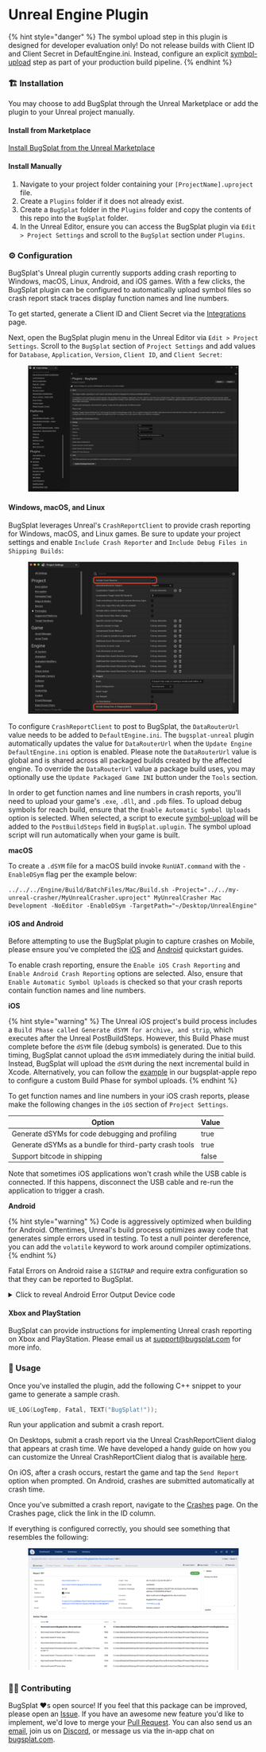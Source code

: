 # Unreal Engine Plugin

{% hint style="danger" %}
The symbol upload step in this plugin is designed for developer evaluation only! Do not release builds with Client ID and Client Secret in DefaultEngine.ini. Instead, configure an explicit [symbol-upload](https://github.com/BugSplat-Git/symbol-upload) step as part of your production build pipeline.
{% endhint %}

### 🏗 Installation

You may choose to add BugSplat through the Unreal Marketplace or add the plugin to your Unreal project manually.

#### Install from Marketplace

[Install BugSplat from the Unreal Marketplace](https://www.unrealengine.com/marketplace/en-US/product/bugsplat)

#### Install Manually

1. Navigate to your project folder containing your `[ProjectName].uproject` file.
2. Create a `Plugins` folder if it does not already exist.
3. Create a `BugSplat` folder in the `Plugins` folder and copy the contents of this repo into the `BugSplat` folder.
4. In the Unreal Editor, ensure you can access the BugSplat plugin via `Edit > Project Settings` and scroll to the `BugSplat` section under `Plugins`.

### ⚙️ Configuration

BugSplat's Unreal plugin currently supports adding crash reporting to Windows, macOS, Linux, Android, and iOS games. With a few clicks, the BugSplat plugin can be configured to automatically upload symbol files so crash report stack traces display function names and line numbers.

To get started, generate a Client ID and Client Secret via the [Integrations](https://app.bugsplat.com/v2/settings/database/integrations) page.

Next, open the BugSplat plugin menu in the Unreal Editor via `Edit > Project Settings`. Scroll to the `BugSplat` section of `Project Settings` and add values for `Database`, `Application`, `Version`, `Client ID`, and `Client Secret`:

<figure><img src="../../../../../.gitbook/assets/image (2).png" alt=""><figcaption></figcaption></figure>

#### Windows, macOS, and Linux

BugSplat leverages Unreal's `CrashReportClient` to provide crash reporting for Windows, macOS, and Linux games. Be sure to update your project settings and enable `Include Crash Reporter` and `Include Debug Files in Shipping Builds`:

<figure><img src="../../../../../.gitbook/assets/image (56).png" alt=""><figcaption></figcaption></figure>

To configure `CrashReportClient` to post to BugSplat, the `DataRouterUrl` value needs to be added to `DefaultEngine.ini`. The `bugsplat-unreal` plugin automatically updates the value for `DataRouterUrl` when the `Update Engine DefaultEngine.ini` option is enabled. Please note the `DataRouterUrl` value is global and is shared across all packaged builds created by the affected engine. To override the `DataRouterUrl` value a package build uses, you may optionally use the `Update Packaged Game INI` button under the `Tools` section.

In order to get function names and line numbers in crash reports, you'll need to upload your game's `.exe`, `.dll`, and `.pdb` files. To upload debug symbols for reach build, ensure that the `Enable Automatic Symbol Uploads` option is selected. When selected, a script to execute [symbol-upload](https://github.com/BugSplat-Git/symbol-upload) will be added to the `PostBuildSteps` field in `BugSplat.uplugin`. The symbol upload script will run automatically when your game is built.

**macOS**

To create a `.dSYM` file for a macOS build invoke `RunUAT.command` with the `-EnableDSym` flag per the example below:

```
../../../Engine/Build/BatchFiles/Mac/Build.sh -Project="../../my-unreal-crasher/MyUnrealCrasher.uproject" MyUnrealCrasher Mac Development -NoEditor -EnableDSym -TargetPath="~/Desktop/UnrealEngine"
```

#### iOS and Android

Before attempting to use the BugSplat plugin to capture crashes on Mobile, please ensure you've completed the [iOS](https://docs.unrealengine.com/5.0/en-US/setting-up-an-unreal-engine-project-for-ios/) and [Android](https://docs.unrealengine.com/5.0/en-US/android-support-for-unreal-engine/) quickstart guides.

To enable crash reporting, ensure the `Enable iOS Crash Reporting` and `Enable Android Crash Reporting` options are selected. Also, ensure that `Enable Automatic Symbol Uploads` is checked so that your crash reports contain function names and line numbers.

**iOS**

{% hint style="warning" %}
The Unreal iOS project's build process includes a `Build Phase called Generate dSYM for archive, and strip`, which executes after the Unreal PostBuildSteps. However, this Build Phase must complete before the `dSYM` file (debug symbols) is generated. Due to this timing, BugSplat cannot upload the `dSYM` immediately during the initial build. Instead, BugSplat will upload the `dSYM` during the next incremental build in Xcode. Alternatively, you can follow the [example](https://github.com/BugSplat-Git/bugsplat-apple/blob/main/Symbol_Upload_Examples/Build-Phase-symbol-upload.sh) in our bugsplat-apple repo to configure a custom Build Phase for symbol uploads.
{% endhint %}

To get function names and line numbers in your iOS crash reports, please make the following changes in the `iOS` section of `Project Settings`.

| Option                                                 | Value |
| ------------------------------------------------------ | ----- |
| Generate dSYMs for code debugging and profiling        | true  |
| Generate dSYMs as a bundle for third-party crash tools | true  |
| Support bitcode in shipping                            | false |

Note that sometimes iOS applications won't crash while the USB cable is connected. If this happens, disconnect the USB cable and re-run the application to trigger a crash.

**Android**

{% hint style="warning" %}
Code is aggressively optimized when building for Android. Oftentimes, Unreal's build process optimizes away code that generates simple errors used in testing. To test a null pointer dereference, you can add the `volatile` keyword to work around compiler optimizations.
{% endhint %}

Fatal Errors on Android raise a `SIGTRAP` and require extra configuration so that they can be reported to BugSplat.

<details>

<summary>Click to reveal Android Error Output Device code</summary>

[MyUnrealCrasherErrorOutputDevice.h](https://github.com/BugSplat-Git/my-unreal-crasher/blob/b0a805505a661d6729657bcae724e64dea31484b/Source/MyUnrealCrasher/MyUnrealCrasherAndroidErrorOutputDevice.h)

```cpp
#pragma once

#include "CoreMinimal.h"
#include "Misc/OutputDeviceError.h"

#if PLATFORM_ANDROID
class FMyUnrealCrasherAndroidErrorOutputDevice : public FOutputDeviceError
{
public:
	virtual ~FMyUnrealCrasherAndroidErrorOutputDevice() {}
	
	virtual void Serialize(const TCHAR* V, ELogVerbosity::Type Verbosity, const FName& Category) override;
	virtual void HandleError() override;
	
	static FOutputDeviceError* GetErrorOutputDevice();
	
private:
	void RequestExit(bool Force, const TCHAR* CallSite);
};
#endif
```

[MyUnrealCrasherErrorOutputDevice.cpp](https://github.com/BugSplat-Git/my-unreal-crasher/blob/b0a805505a661d6729657bcae724e64dea31484b/Source/MyUnrealCrasher/MyUnrealCrasherAndroidErrorOutputDevice.cpp)

```cpp
#include "MyUnrealCrasherAndroidErrorOutputDevice.h"

#include "CoreMinimal.h"
#include "CoreGlobals.h"
#include "Misc/OutputDevice.h"
#include "Misc/OutputDeviceHelper.h"
#include "Misc/App.h"
#include "Misc/CoreDelegates.h"
#include "Misc/FeedbackContext.h"
#include "HAL/PlatformMisc.h"
#include "HAL/PlatformCrt.h"

#if PLATFORM_ANDROID
#include "Android/AndroidPlatform.h" // For LogAndroid

FOutputDeviceError* FMyUnrealCrasherAndroidErrorOutputDevice::GetErrorOutputDevice()
{
	static FMyUnrealCrasherAndroidErrorOutputDevice ErrorOutputDevice;
	return &ErrorOutputDevice;
}

void FMyUnrealCrasherAndroidErrorOutputDevice::Serialize( const TCHAR* Msg, ELogVerbosity::Type Verbosity, const class FName& Category )
{
	FPlatformMisc::LowLevelOutputDebugString(*FOutputDeviceHelper::FormatLogLine(Verbosity, Category, Msg, GPrintLogTimes));

	static int32 CallCount = 0;
	int32 NewCallCount = FPlatformAtomics::InterlockedIncrement(&CallCount);
	if(GIsCriticalError == 0 && NewCallCount == 1)
	{
		// First appError.
		GIsCriticalError = 1;

		FCString::Strncpy(GErrorExceptionDescription, Msg, UE_ARRAY_COUNT(GErrorExceptionDescription));
	}
	else
	{
		UE_LOG(LogAndroid, Error, TEXT("Error reentered: %s"), Msg);
	}

	if (GIsGuarded)
	{
		UE_DEBUG_BREAK();
	}
	else
	{
		HandleError();
		RequestExit(true, TEXT("MyUnrealCrasherAndroidErrorOutputDevice::Serialize.!GIsGuarded"));
	}
}

void FMyUnrealCrasherAndroidErrorOutputDevice::HandleError()
{
	static int32 CallCount = 0;
	int32 NewCallCount = FPlatformAtomics::InterlockedIncrement(&CallCount);

	if (NewCallCount != 1)
	{
		UE_LOG(LogAndroid, Error, TEXT("HandleError re-entered."));
		return;
	}
	
	GIsGuarded = 0;
	GIsRunning = 0;
	GIsCriticalError = 1;
	GLogConsole = NULL;
	GErrorHist[UE_ARRAY_COUNT(GErrorHist) - 1] = 0;

	// Dump the error and flush the log.
#if !NO_LOGGING
	FDebug::LogFormattedMessageWithCallstack(LogAndroid.GetCategoryName(), __FILE__, __LINE__, TEXT("=== Critical error: ==="), GErrorHist, ELogVerbosity::Error);
#endif
	
	GLog->Panic();

	FCoreDelegates::OnHandleSystemError.Broadcast();
	FCoreDelegates::OnShutdownAfterError.Broadcast();
}


void FMyUnrealCrasherAndroidErrorOutputDevice::RequestExit( bool Force, const TCHAR* CallSite)
{

#if PLATFORM_COMPILER_OPTIMIZATION_PG_PROFILING
	// Write the PGO profiling file on a clean shutdown.
	extern void PGO_WriteFile();
	if (!GIsCriticalError)
	{
		PGO_WriteFile();
		// exit now to avoid a possible second PGO write when AndroidMain exits.
		Force = true;
	}
#endif

	UE_LOG(LogAndroid, Log, TEXT("FMyUnrealCrasherAndroidErrorOutputDevice::RequestExit(%i, %s)"), Force,
		CallSite ? CallSite : TEXT("<NoCallSiteInfo>"));
	if (GLog)
	{
		GLog->Flush();
	}

	if (Force)
	{
		abort(); // Abort to trigger a crash report
	}
	else
	{
		RequestEngineExit(TEXT("Android RequestExitWithCrashReporting")); // Called regardless in our version to set up the crash context
	}
}
#endif
```

[MyUnrealCrasherGameInstance.h](https://github.com/BugSplat-Git/my-unreal-crasher/blob/b0a805505a661d6729657bcae724e64dea31484b/Source/MyUnrealCrasher/MyUnrealCrasherGameInstance.h)

```cpp
#pragma once

#include "CoreMinimal.h"
#include "Engine/GameInstance.h"
#include "MyUnrealCrasherGameInstance.generated.h"

UCLASS()
class MYUNREALCRASHER_API UMyUnrealCrasherGameInstance : public UGameInstance
{
	GENERATED_BODY()

public:
	virtual void Init() override;
};
```

[MyUnrealCrasherGameInstance.cpp](https://github.com/BugSplat-Git/my-unreal-crasher/blob/b0a805505a661d6729657bcae724e64dea31484b/Source/MyUnrealCrasher/MyUnrealCrasherGameInstance.cpp)

```cpp
//  Copyright © BugSplat. All rights reserved.
#include "MyUnrealCrasherGameInstance.h"
#include "MyUnrealCrasherAndroidErrorOutputDevice.h"

#if PLATFORM_ANDROID
#include <android/log.h>
#endif

void UMyUnrealCrasherGameInstance::Init()
{
	Super::Init();
	UE_LOG(LogTemp, Log, TEXT("MyUnrealCrasherGameInstance::Init - Setting custom error output device"));

#if PLATFORM_ANDROID
	GError = FMyUnrealCrasherAndroidErrorOutputDevice::GetErrorOutputDevice();
#endif
}
```

</details>

#### Xbox and PlayStation

BugSplat can provide instructions for implementing Unreal crash reporting on Xbox and PlayStation. Please email us at [support@bugsplat.com](mailto:support@bugsplat.com) for more info.

### 🏃 Usage

Once you've installed the plugin, add the following C++ snippet to your game to generate a sample crash.

```cpp
UE_LOG(LogTemp, Fatal, TEXT("BugSplat!"));
```

Run your application and submit a crash report.

On Desktops, submit a crash report via the Unreal CrashReportClient dialog that appears at crash time. We have developed a handy guide on how you can customize the Unreal CrashReportClient dialog that is available [here](https://www.bugsplat.com/blog/game-dev/customizing-unreal-engine-crash-dialog/).

On iOS, after a crash occurs, restart the game and tap the `Send Report` option when prompted. On Android, crashes are submitted automatically at crash time.

Once you've submitted a crash report, navigate to the [Crashes](https://app.bugsplat.com/v2/crashes) page. On the Crashes page, click the link in the ID column.

If everything is configured correctly, you should see something that resembles the following:

<figure><img src="../../../../../.gitbook/assets/image (57).png" alt=""><figcaption></figcaption></figure>

### 🧑‍💻 Contributing

BugSplat ❤️s open source! If you feel that this package can be improved, please open an [Issue](https://github.com/BugSplat-Git/bugsplat-unreal/issues). If you have an awesome new feature you'd like to implement, we'd love to merge your [Pull Request](https://github.com/BugSplat-Git/bugsplat-unreal/pulls). You can also send us an [email](mailto:support@bugsplat.com), join us on [Discord](https://discord.gg/K4KjjRV5ve), or message us via the in-app chat on [bugsplat.com](https://bugsplat.com/).
